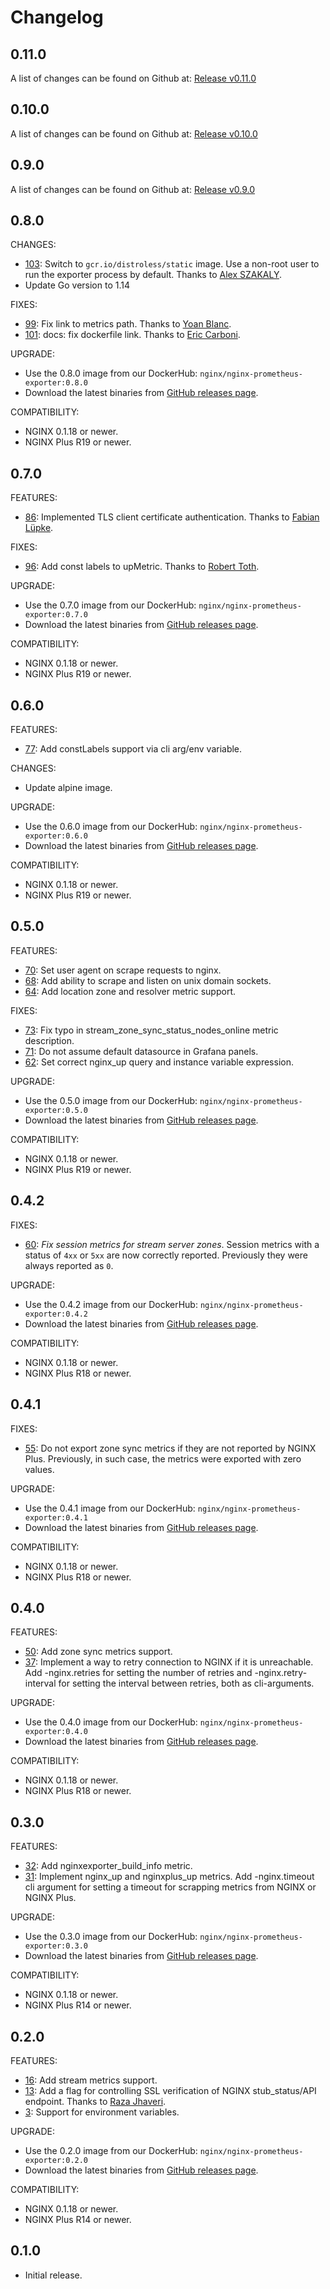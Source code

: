 # Changelog

## 0.11.0

A list of changes can be found on Github at: [Release v0.11.0](https://github.com/nginxinc/nginx-prometheus-exporter/releases/tag/v0.11.0)

## 0.10.0

A list of changes can be found on Github at: [Release v0.10.0](https://github.com/nginxinc/nginx-prometheus-exporter/releases/tag/v0.10.0)

## 0.9.0

A list of changes can be found on Github at: [Release v0.9.0](https://github.com/nginxinc/nginx-prometheus-exporter/releases/tag/v0.9.0)

## 0.8.0

CHANGES:

- [103](https://github.com/nginxinc/nginx-prometheus-exporter/pull/103): Switch to `gcr.io/distroless/static` image. Use
  a non-root user to run the exporter process by default. Thanks to [Alex SZAKALY](https://github.com/alex1989hu).
- Update Go version to 1.14

FIXES:

- [99](https://github.com/nginxinc/nginx-prometheus-exporter/pull/99): Fix link to metrics path. Thanks to [Yoan Blanc](https://github.com/greut).
- [101](https://github.com/nginxinc/nginx-prometheus-exporter/pull/101): docs: fix dockerfile link. Thanks to [Eric Carboni](https://github.com/eric-hc).

UPGRADE:

- Use the 0.8.0 image from our DockerHub: `nginx/nginx-prometheus-exporter:0.8.0`
- Download the latest binaries from [GitHub releases
  page](https://github.com/nginxinc/nginx-prometheus-exporter/releases/tag/v0.8.0).

COMPATIBILITY:

- NGINX 0.1.18 or newer.
- NGINX Plus R19 or newer.

## 0.7.0

FEATURES:

- [86](https://github.com/nginxinc/nginx-prometheus-exporter/pull/86): Implemented TLS client certificate
  authentication. Thanks to [Fabian Lüpke](https://github.com/Fluepke).

FIXES:

- [96](https://github.com/nginxinc/nginx-prometheus-exporter/pull/96): Add const labels to upMetric. Thanks to [Robert
  Toth](https://github.com/robert-toth).

UPGRADE:

- Use the 0.7.0 image from our DockerHub: `nginx/nginx-prometheus-exporter:0.7.0`
- Download the latest binaries from [GitHub releases page](https://github.com/nginxinc/nginx-prometheus-exporter/releases/tag/v0.7.0).

COMPATIBILITY:

- NGINX 0.1.18 or newer.
- NGINX Plus R19 or newer.

## 0.6.0

FEATURES:

- [77](https://github.com/nginxinc/nginx-prometheus-exporter/pull/77): Add constLabels support via cli arg/env variable.

CHANGES:

- Update alpine image.

UPGRADE:

- Use the 0.6.0 image from our DockerHub: `nginx/nginx-prometheus-exporter:0.6.0`
- Download the latest binaries from [GitHub releases page](https://github.com/nginxinc/nginx-prometheus-exporter/releases/tag/v0.6.0).

COMPATIBILITY:

- NGINX 0.1.18 or newer.
- NGINX Plus R19 or newer.

## 0.5.0

FEATURES:

- [70](https://github.com/nginxinc/nginx-prometheus-exporter/pull/70): Set user agent on scrape requests to nginx.
- [68](https://github.com/nginxinc/nginx-prometheus-exporter/pull/68): Add ability to scrape and listen on unix domain
  sockets.
- [64](https://github.com/nginxinc/nginx-prometheus-exporter/pull/64): Add location zone and resolver metric support.

FIXES:

- [73](https://github.com/nginxinc/nginx-prometheus-exporter/pull/73): Fix typo in stream_zone_sync_status_nodes_online
  metric description.
- [71](https://github.com/nginxinc/nginx-prometheus-exporter/pull/71): Do not assume default datasource in Grafana
  panels.
- [62](https://github.com/nginxinc/nginx-prometheus-exporter/pull/62): Set correct nginx_up query and instance variable
  expression.

UPGRADE:

- Use the 0.5.0 image from our DockerHub: `nginx/nginx-prometheus-exporter:0.5.0`
- Download the latest binaries from [GitHub releases page](https://github.com/nginxinc/nginx-prometheus-exporter/releases/tag/v0.5.0).

COMPATIBILITY:

- NGINX 0.1.18 or newer.
- NGINX Plus R19 or newer.

## 0.4.2

FIXES:

- [60](https://github.com/nginxinc/nginx-prometheus-exporter/pull/60): *Fix session metrics for stream server zones*.
  Session metrics with a status of `4xx` or `5xx` are now correctly reported. Previously they were always reported as
  `0`.

UPGRADE:

- Use the 0.4.2 image from our DockerHub: `nginx/nginx-prometheus-exporter:0.4.2`
- Download the latest binaries from [GitHub releases page](https://github.com/nginxinc/nginx-prometheus-exporter/releases/tag/v0.4.2).

COMPATIBILITY:

- NGINX 0.1.18 or newer.
- NGINX Plus R18 or newer.

## 0.4.1

FIXES:

- [55](https://github.com/nginxinc/nginx-prometheus-exporter/pull/55): Do not export zone sync metrics if they are not
  reported by NGINX Plus. Previously, in such case, the metrics were exported with zero values.

UPGRADE:

- Use the 0.4.1 image from our DockerHub: `nginx/nginx-prometheus-exporter:0.4.1`
- Download the latest binaries from [GitHub releases page](https://github.com/nginxinc/nginx-prometheus-exporter/releases/tag/v0.4.1).

COMPATIBILITY:

- NGINX 0.1.18 or newer.
- NGINX Plus R18 or newer.

## 0.4.0

FEATURES:

- [50](https://github.com/nginxinc/nginx-prometheus-exporter/pull/50): Add zone sync metrics support.
- [37](https://github.com/nginxinc/nginx-prometheus-exporter/pull/37): Implement a way to retry connection to NGINX if
  it is unreachable. Add -nginx.retries for setting the number of retries and -nginx.retry-interval for setting the
  interval between retries, both as cli-arguments.

UPGRADE:

- Use the 0.4.0 image from our DockerHub: `nginx/nginx-prometheus-exporter:0.4.0`
- Download the latest binaries from [GitHub releases page](https://github.com/nginxinc/nginx-prometheus-exporter/releases/tag/v0.4.0).

COMPATIBILITY:

- NGINX 0.1.18 or newer.
- NGINX Plus R18 or newer.

## 0.3.0

FEATURES:

- [32](https://github.com/nginxinc/nginx-prometheus-exporter/pull/32): Add nginxexporter_build_info metric.
- [31](https://github.com/nginxinc/nginx-prometheus-exporter/pull/31): Implement nginx_up and nginxplus_up metrics. Add
  -nginx.timeout cli argument for setting a timeout for scrapping metrics from NGINX or NGINX Plus.

UPGRADE:

- Use the 0.3.0 image from our DockerHub: `nginx/nginx-prometheus-exporter:0.3.0`
- Download the latest binaries from [GitHub releases page](https://github.com/nginxinc/nginx-prometheus-exporter/releases/tag/v0.3.0).

COMPATIBILITY:

- NGINX 0.1.18 or newer.
- NGINX Plus R14 or newer.

## 0.2.0

FEATURES:

- [16](https://github.com/nginxinc/nginx-prometheus-exporter/pull/16): Add stream metrics support.
- [13](https://github.com/nginxinc/nginx-prometheus-exporter/pull/13): Add a flag for controlling SSL verification of
  NGINX stub_status/API endpoint. Thanks to [Raza Jhaveri](https://github.com/razaj92).
- [3](https://github.com/nginxinc/nginx-prometheus-exporter/pull/3): Support for environment variables.

UPGRADE:

- Use the 0.2.0 image from our DockerHub: `nginx/nginx-prometheus-exporter:0.2.0`
- Download the latest binaries from [GitHub releases page](https://github.com/nginxinc/nginx-prometheus-exporter/releases/tag/v0.2.0).

COMPATIBILITY:

- NGINX 0.1.18 or newer.
- NGINX Plus R14 or newer.

## 0.1.0

- Initial release.
